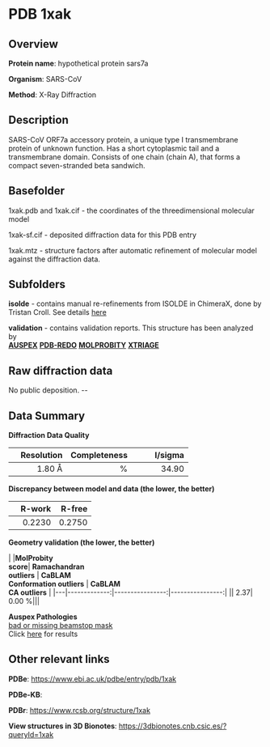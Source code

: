 # PDB 1xak

## Overview

**Protein name**: hypothetical protein sars7a

**Organism**: SARS-CoV

**Method**: X-Ray Diffraction

## Description

SARS-CoV ORF7a accessory protein, a unique type I transmembrane protein of unknown function. Has a short cytoplasmic tail and a transmembrane domain. Consists of one chain (chain A), that forms a compact seven-stranded beta sandwich.

## Basefolder

1xak.pdb and 1xak.cif - the coordinates of the threedimensional molecular model

1xak-sf.cif - deposited diffraction data for this PDB entry

1xak.mtz - structure factors after automatic refinement of molecular model against the diffraction data.

## Subfolders

**isolde** - contains manual re-refinements from ISOLDE in ChimeraX, done by Tristan Croll. See details [here](https://github.com/thorn-lab/coronavirus_structural_task_force/blob/master/pdb/hypothetical_protein_sars7a/SARS-CoV/1xak/isolde/directory_info.txt)



**validation** - contains validation reports. This structure has been analyzed by <br>[**AUSPEX**](https://github.com/thorn-lab/coronavirus_structural_task_force/tree/master/pdb/hypothetical_protein_sars7a/SARS-CoV/1xak/validation/auspex) [**PDB-REDO**](https://github.com/thorn-lab/coronavirus_structural_task_force/tree/master/pdb/hypothetical_protein_sars7a/SARS-CoV/1xak/validation/pdb-redo) [**MOLPROBITY**](https://github.com/thorn-lab/coronavirus_structural_task_force/tree/master/pdb/hypothetical_protein_sars7a/SARS-CoV/1xak/validation/molprobity) [**XTRIAGE**](https://github.com/thorn-lab/coronavirus_structural_task_force/blob/master/pdb/hypothetical_protein_sars7a/SARS-CoV/1xak/validation/Xtriage_output.log)   



## Raw diffraction data

No public deposition. --<br> 

## Data Summary
**Diffraction Data Quality**

|   | Resolution | Completeness| I/sigma |
|---|-------------:|----------------:|--------------:|
|   |1.80 Å|      %|<img width=50/>34.90|

**Discrepancy between model and data (the lower, the better)**

|   | **R-work**| **R-free**   
|---|-------------:|----------------:|           
||  0.2230|  0.2750|

**Geometry validation (the lower, the better)**

|   |**MolProbity<br>score**| **Ramachandran<br>outliers** | **CaBLAM<br>Conformation outliers** | **CaBLAM<br>CA outliers** |
|---|-------------:|----------------:|----------------:|
||  2.37|  0.00 %|||

**Auspex Pathologies**<br> [bad or missing beamstop mask](https://www.auspex.de/pathol/#2)<br>Click [here](https://github.com/thorn-lab/coronavirus_structural_task_force/blob/master/pdb/hypothetical_protein_sars7a/SARS-CoV/1xak/validation/auspex/1xak_auspex_comments.txt)  for results

 



## Other relevant links 
**PDBe**:  https://www.ebi.ac.uk/pdbe/entry/pdb/1xak

**PDBe-KB**:  
 
**PDBr**: https://www.rcsb.org/structure/1xak 

**View structures in 3D Bionotes**: https://3dbionotes.cnb.csic.es/?queryId=1xak

